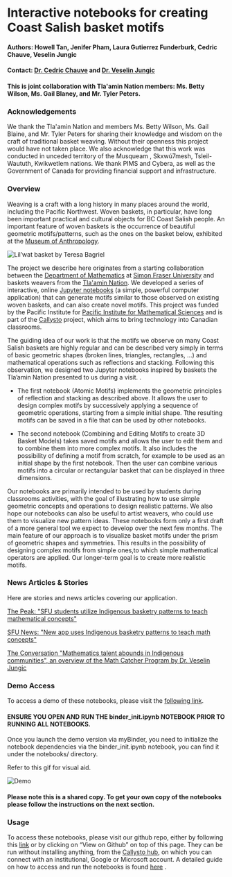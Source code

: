 # Interactive notebooks for creating Coast Salish basket motifs
#### Authors: Howell Tan, Jenifer Pham, Laura Gutierrez Funderburk, Cedric Chauve, Veselin Jungic
#### Contact: [Dr. Cedric Chauve](https://cchauve.github.io) and [Dr. Veselin Jungic](http://people.math.sfu.ca/~vjungic/)

#### This is joint collaboration with Tla'amin Nation members: Ms. Betty Wilson, Ms. Gail Blaney, and Mr. Tyler Peters.

### Acknowledgements

We thank the Tla'amin Nation and members  Ms. Betty Wilson, Ms. Gail Blaine, and Mr. Tyler Peters for sharing their knowledge and wisdom on the craft of traditional basket weaving. Without their openness this project would have not taken place. We also acknowledge that this work was conducted in  unceded territory of the Musqueam , Skxwú7mesh, Tsleil-Waututh, Kwikwetlem nations. We thank PIMS and Cybera, as well as the Government of Canada for providing financial support and infrastructure. 

### Overview

Weaving is a craft with a long history in many places around the world, including the Pacific Northwest. Woven baskets, in particular, have long been important practical and cultural objects for BC Coast Salish people. An important feature of woven baskets is the occurrence of beautiful geometric motifs/patterns, such as the ones on the basket below, exhibited at the <a href="https://moa.ubc.ca/" target="_blank">Museum of Anthropology</a>.


![](https://moa.ubc.ca/wp-content/uploads/2018/03/Basket-by-Theresa-Gabriel-Lil%E2%80%99wat.-Photo-by-Derek-Tan.jpg "Lil’wat basket by Teresa Bagriel")

The project we describe here originates from a starting collaboration between the <a href="http:/math.sfu.ca" target="_blank">Department of Mathematics</a>  at <a href="http://www.sfu.ca" target="_blank">Simon Fraser University</a>  and baskets weavers from the <a href="http://www.tlaaminnation.com" target="_blank">Tla'amin Nation</a>. We developed a series of interactive, online <a href="http://jupyter.org/" target="_blank">Jupyter notebooks</a> (a simple, powerful computer application) that can generate motifs similar to those observed on existing woven baskets, and can also create novel motifs. This project was funded by the Pacific Institute for <a href="https://www.pims.math.ca/" target="_blank">Pacific Institute for Mathematical Sciences</a> and is part of the <a href="https://callysto.ca/" target="_blank">Callysto</a> project, which aims to bring technology into Canadian classrooms.

The guiding idea of our work is that the motifs we observe on many Coast Salish baskets are highly regular and can be described very simply in terms of basic geometric shapes (broken lines, triangles, rectangles, …) and mathematical operations such as reflections and stacking. Following this observation, we designed two Jupyter notebooks inspired by baskets the Tla’amin Nation presented to us during a visit. .

* The first notebook (Atomic Motifs) implements the geometric principles of reflection and stacking as described above. It allows the user to design complex motifs by successively applying a sequence of geometric operations, starting from a simple initial shape. Tthe resulting motifs can be saved in a file that can be used by other notebooks.

* The second notebook (Combining and Editing Motifs to create 3D Basket Models) takes saved motifs and allows the user to edit them and to combine them into more complex motifs. It also includes the possibility of defining a motif from scratch, for example to be used as an initial shape by the first notebook. Then the user can combine various motifs into a circular or rectangular basket that can be displayed in three dimensions.

Our notebooks are primarily intended to be used by students during classrooms activities, with the goal of illustrating how to use simple geometric concepts and operations to design realistic patterns. We also hope our notebooks can also be useful to artist weavers, who could use them to visualize new pattern ideas. These notebooks form only a first draft of a more general tool we expect to develop over the next few months. The main feature of our approach is to visualize basket motifs under the prism of geometric shapes and symmetries. This results in the possibility of designing complex motifs from simple ones,to which simple mathematical operators are applied. Our longer-term goal is to create more realistic motifs.

### News Articles & Stories

Here are stories and news articles covering our application. 

<a href="https://the-peak.ca/2019/01/sfu-students-utilize-indigenous-basketry-patterns-to-teach-mathematical-concepts/" target="_blank">The Peak: "SFU students utilize Indigenous basketry patterns to teach mathematical concepts"</a> 

<a href="http://www.sfu.ca/sfunews/stories/2018/12/math-students-help-preserve-and-promote-traditional-basketry.html" target="_blank">SFU News: "New app uses Indigenous basketry patterns to teach math concepts"</a> 


<a href="https://theconversation.com/mathematics-talent-abounds-in-indigenous-communities-98250" target="_blank">The Conversation "Mathematics talent abounds in Indigenous communities", an overview of the Math Catcher Program by Dr. Veselin Jungic</a> 


### Demo Access

To access a demo of these notebooks, please visit the <a href="https://mybinder.org/v2/gh/cchauve/Callysto-Salish-Baskets/master" target="_blank">following link</a>. 

#### ENSURE YOU OPEN AND RUN THE binder_init.ipynb NOTEBOOK PRIOR TO RUNNING ALL NOTEBOOKS. 

Once you launch the demo version via myBinder, you need to initialize the notebook dependencies via the binder_init.ipynb notebook, you can find it under the notebooks/ directory.

Refer to this gif for visual aid. 

![Demo](./notebooks/images/InitNB.gif)


#### Please note this is a shared copy. To get your own copy of the notebooks please follow the instructions on the next section. 

### Usage 

To access these notebooks, please visit our github repo, either by following this <a href="https://github.com/cchauve/Callysto-Salish-Baskets" target="_blank">link</a> or by clicking on “View on Github” on top of this page. They can be run without installing anything, from the [Callysto hub](https://hub.callysto.ca/), on which you can connect with an institutional, Google or Microsoft account. A detailed guide on how to access and run the notebooks is found <a href="https://github.com/cchauve/Callysto-Salish-Baskets/blob/master/documentation/CallystoSalishCallystoNotebookSetup.pdf" target="_blank">here</a> .

